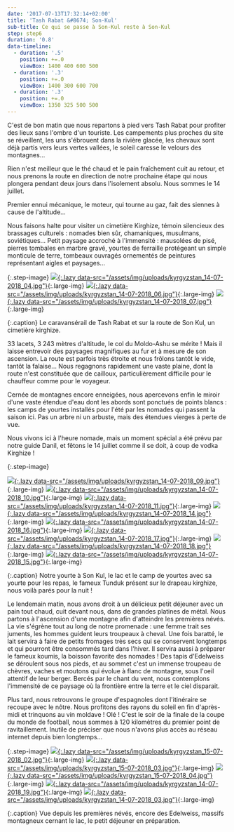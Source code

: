 ```yaml
---
date: '2017-07-13T17:32:14+02:00'
title: 'Tash Rabat &#8674; Son-Kul'
sub-title: Ce qui se passe à Son-Kul reste à Son-Kul
step: step6
duration: '0.8'
data-timeline:
  - duration: '.5'
    position: +=.0
    viewBox: 1400 400 600 500
  - duration: '.3'
    position: +=.0
    viewBox: 1400 300 600 700
  - duration: '.3'
    position: +=.0
    viewBox: 1350 325 500 500
---
```

C'est de bon matin que nous repartons à pied vers Tash Rabat pour profiter des lieux sans l'ombre d'un touriste. Les campements plus proches du site se réveillent, les uns s'ébrouent dans la rivière glacée, les chevaux sont déjà partis vers leurs vertes vallées, le soleil caresse le velours des montagnes...

Rien n'est meilleur que le thé chaud et le pain fraîchement cuit au retour, et nous prenons la route en direction de notre prochaine étape qui nous plongera pendant deux jours dans l'isolement absolu. Nous sommes le 14 juillet.

Premier ennui mécanique, le moteur, qui tourne au gaz, fait des siennes à cause de l'altitude...

Nous faisons halte pour visiter un cimetière Kirghize, témoin silencieux des brassages culturels : nomades bien sûr, chamaniques, musulmans, soviétiques... Petit paysage accroché à l'immensité : mausolées de pisé, pierres tombales en marbre gravé, yourtes de ferraille protégeant un simple monticule de terre, tombeaux ouvragés ornementés de peintures représentant aigles et paysages...

{:.step-image}
[![](/assets/img/placeholder.png){:.lazy data-src="/assets/img/uploads/kyrgyzstan_14-07-2018_04.jpg"}](/assets/img/uploads/kyrgyzstan_14-07-2018_04.jpg "Tash Rabat"){:.large-img}
[![](/assets/img/placeholder.png){:.lazy data-src="/assets/img/uploads/kyrgyzstan_14-07-2018_06.jpg"}](/assets/img/uploads/kyrgyzstan_14-07-2018_06.jpg "Sur la route de Son Kul"){:.large-img}
[![](/assets/img/placeholder.png){:.lazy data-src="/assets/img/uploads/kyrgyzstan_14-07-2018_07.jpg"}](/assets/img/uploads/kyrgyzstan_14-07-2018_07.jpg "Cimetière kirghize"){:.large-img}

{:.caption}
Le caravansérail de Tash Rabat et sur la route de Son Kul, un cimetière kirghize.

33 lacets, 3 243 mètres d'altitude, le col du Moldo-Ashu se mérite ! Mais il laisse entrevoir des paysages magnifiques au fur et à mesure de son ascension. La route est parfois très étroite et nous frôlons tantôt le vide, tantôt la falaise... Nous regagnons rapidement une vaste plaine, dont la route n'est constituée que de cailloux, particulièrement difficile pour le chauffeur comme pour le voyageur.

Cernée de montagnes encore enneigées, nous apercevons enfin le miroir d'une vaste étendue d'eau dont les abords sont ponctués de points blancs : les camps de yourtes installés pour l'été par les nomades qui passent la saison ici. Pas un arbre ni un arbuste, mais des étendues vierges à perte de vue.

Nous vivons ici à l'heure nomade, mais un moment spécial a été prévu par notre guide Danil, et fêtons le 14 juillet comme il se doit, à coup de vodka Kirghize ! 

{:.step-image}

[![](/assets/img/placeholder.png){:.lazy data-src="/assets/img/uploads/kyrgyzstan_14-07-2018_09.jpg"}](/assets/img/uploads/kyrgyzstan_14-07-2018_09.jpg "Notre yourte"){:.large-img}
[![](/assets/img/placeholder.png){:.lazy data-src="/assets/img/uploads/kyrgyzstan_14-07-2018_10.jpg"}](/assets/img/uploads/kyrgyzstan_14-07-2018_10.jpg "Le lac Son Kul"){:.large-img}
[![](/assets/img/placeholder.png){:.lazy data-src="/assets/img/uploads/kyrgyzstan_14-07-2018_11.jpg"}](/assets/img/uploads/kyrgyzstan_14-07-2018_11.jpg "Le lac Son Kul"){:.large-img}
[![](/assets/img/placeholder.png){:.lazy data-src="/assets/img/uploads/kyrgyzstan_14-07-2018_14.jpg"}](/assets/img/uploads/kyrgyzstan_14-07-2018_14.jpg "Le camp de yourtes"){:.large-img}
[![](/assets/img/placeholder.png){:.lazy data-src="/assets/img/uploads/kyrgyzstan_14-07-2018_16.jpg"}](/assets/img/uploads/kyrgyzstan_14-07-2018_16.jpg "La yourte pour les repas"){:.large-img}
[![](/assets/img/placeholder.png){:.lazy data-src="/assets/img/uploads/kyrgyzstan_14-07-2018_17.jpg"}](/assets/img/uploads/kyrgyzstan_14-07-2018_17.jpg "La yourte pour les repas"){:.large-img}
[![](/assets/img/placeholder.png){:.lazy data-src="/assets/img/uploads/kyrgyzstan_14-07-2018_18.jpg"}](/assets/img/uploads/kyrgyzstan_14-07-2018_18.jpg "Le fameux Tunduk"){:.large-img}
[![](/assets/img/placeholder.png){:.lazy data-src="/assets/img/uploads/kyrgyzstan_14-07-2018_15.jpg"}](/assets/img/uploads/kyrgyzstan_14-07-2018_15.jpg "Parés pour la nuit"){:.large-img}

{:.caption}
Notre yourte à Son Kul, le lac et le camp de yourtes avec sa yourte pour les repas, le fameux Tunduk présent sur le drapeau kirghize, nous voilà parés pour la nuit !

Le lendemain matin, nous avons droit à un délicieux petit déjeuner avec un pain tout chaud, cuit devant nous, dans de grandes platines de métal. Nous partons à l'ascension d'une montagne afin d'atteindre les premières névés. La vie s'égrène tout au long de notre promenade : une femme trait ses juments, les hommes guident leurs troupeaux à cheval. Une fois baratté, le lait servira à faire de petits fromages très secs qui se conservent longtemps et qui pourront être consommés tard dans l'hiver. Il servira aussi à préparer le fameux koumis, la boisson favorite des nomades ! Des tapis d'Edelweiss se déroulent sous nos pieds, et au sommet c'est un immense troupeau de chèvres, vaches et moutons qui évolue à flanc de montagne, sous l'oeil attentif de leur berger. Bercés par le chant du vent, nous contemplons l'immensité de ce paysage où la frontière entre la terre et le ciel disparait.

Plus tard, nous retrouvons le groupe d'espagnoles dont l'itinéraire se recoupe avec le nôtre. Nous profitons des rayons du soleil en fin d'après-midi et trinquons au vin moldave ! Olé ! C'est le soir de la finale de la coupe du monde de football, nous sommes à 120 kilomètres du premier point de ravitaillement. Inutile de préciser que nous n'avons plus accès au réseau internet depuis bien longtemps...

{:.step-image}
[![](/assets/img/placeholder.png){:.lazy data-src="/assets/img/uploads/kyrgyzstan_15-07-2018_02.jpg"}](/assets/img/uploads/kyrgyzstan_15-07-2018_02.jpg "Vue depuis les premières névés"){:.large-img}
[![](/assets/img/placeholder.png){:.lazy data-src="/assets/img/uploads/kyrgyzstan_15-07-2018_03.jpg"}](/assets/img/uploads/kyrgyzstan_15-07-2018_03.jpg "Edelweiss"){:.large-img}
[![](/assets/img/placeholder.png){:.lazy data-src="/assets/img/uploads/kyrgyzstan_15-07-2018_04.jpg"}](/assets/img/uploads/kyrgyzstan_15-07-2018_04.jpg "Le lac Son Kul"){:.large-img}
[![](/assets/img/placeholder.png){:.lazy data-src="/assets/img/uploads/kyrgyzstan_14-07-2018_19.jpg"}](/assets/img/uploads/kyrgyzstan_14-07-2018_19.jpg "Yourte"){:.large-img}
[![](/assets/img/placeholder.png){:.lazy data-src="/assets/img/uploads/kyrgyzstan_14-07-2018_03.jpg"}](/assets/img/uploads/kyrgyzstan_14-07-2018_03.jpg "Petit déjeuner"){:.large-img}

{:.caption}
Vue depuis les premières névés, encore des Edelweiss, massifs montagneux cernant le lac, le petit déjeuner en préparation.
